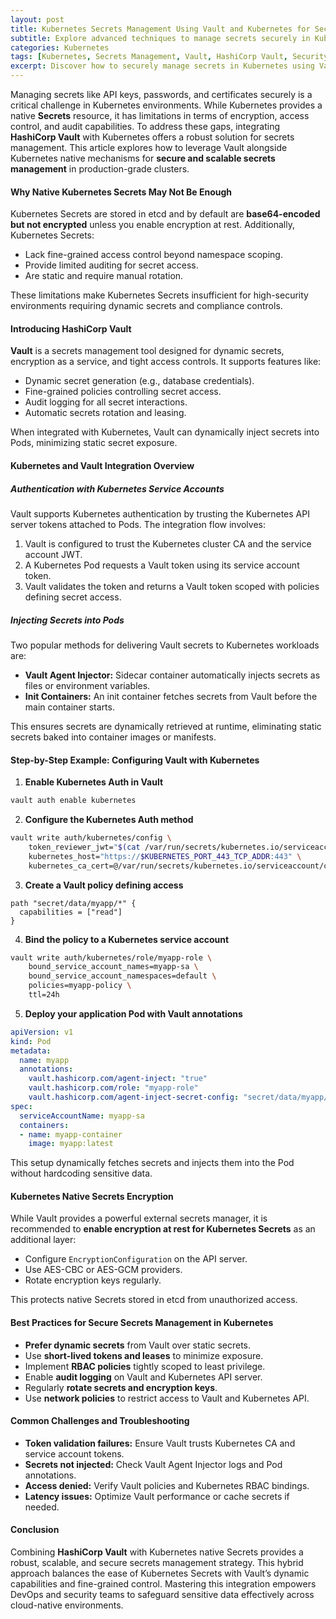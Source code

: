```yaml
---
layout: post
title: Kubernetes Secrets Management Using Vault and Kubernetes for Secure Access
subtitle: Explore advanced techniques to manage secrets securely in Kubernetes clusters leveraging HashiCorp Vault and Kubernetes native features
categories: Kubernetes
tags: [Kubernetes, Secrets Management, Vault, HashiCorp Vault, Security, DevOps, Cloud Native, Kubernetes Security]
excerpt: Discover how to securely manage secrets in Kubernetes using Vault and Kubernetes native secrets. This guide dives into advanced best practices and integrations for robust secret management in cloud native environments.
---
```

Managing secrets like API keys, passwords, and certificates securely is a critical challenge in Kubernetes environments. While Kubernetes provides a native **Secrets** resource, it has limitations in terms of encryption, access control, and audit capabilities. To address these gaps, integrating **HashiCorp Vault** with Kubernetes offers a robust solution for secrets management. This article explores how to leverage Vault alongside Kubernetes native mechanisms for **secure and scalable secrets management** in production-grade clusters.

#### Why Native Kubernetes Secrets May Not Be Enough

Kubernetes Secrets are stored in etcd and by default are **base64-encoded but not encrypted** unless you enable encryption at rest. Additionally, Kubernetes Secrets:

- Lack fine-grained access control beyond namespace scoping.
- Provide limited auditing for secret access.
- Are static and require manual rotation.

These limitations make Kubernetes Secrets insufficient for high-security environments requiring dynamic secrets and compliance controls.

#### Introducing HashiCorp Vault

**Vault** is a secrets management tool designed for dynamic secrets, encryption as a service, and tight access controls. It supports features like:

- Dynamic secret generation (e.g., database credentials).
- Fine-grained policies controlling secret access.
- Audit logging for all secret interactions.
- Automatic secrets rotation and leasing.

When integrated with Kubernetes, Vault can dynamically inject secrets into Pods, minimizing static secret exposure.

#### Kubernetes and Vault Integration Overview

##### Authentication with Kubernetes Service Accounts

Vault supports Kubernetes authentication by trusting the Kubernetes API server tokens attached to Pods. The integration flow involves:

1. Vault is configured to trust the Kubernetes cluster CA and the service account JWT.
2. A Kubernetes Pod requests a Vault token using its service account token.
3. Vault validates the token and returns a Vault token scoped with policies defining secret access.

##### Injecting Secrets into Pods

Two popular methods for delivering Vault secrets to Kubernetes workloads are:

- **Vault Agent Injector:** Sidecar container automatically injects secrets as files or environment variables.
- **Init Containers:** An init container fetches secrets from Vault before the main container starts.

This ensures secrets are dynamically retrieved at runtime, eliminating static secrets baked into container images or manifests.

#### Step-by-Step Example: Configuring Vault with Kubernetes

1. **Enable Kubernetes Auth in Vault**

```bash
vault auth enable kubernetes
```

2. **Configure the Kubernetes Auth method**

```bash
vault write auth/kubernetes/config \
    token_reviewer_jwt="$(cat /var/run/secrets/kubernetes.io/serviceaccount/token)" \
    kubernetes_host="https://$KUBERNETES_PORT_443_TCP_ADDR:443" \
    kubernetes_ca_cert=@/var/run/secrets/kubernetes.io/serviceaccount/ca.crt
```

3. **Create a Vault policy defining access**

```hcl
path "secret/data/myapp/*" {
  capabilities = ["read"]
}
```

4. **Bind the policy to a Kubernetes service account**

```bash
vault write auth/kubernetes/role/myapp-role \
    bound_service_account_names=myapp-sa \
    bound_service_account_namespaces=default \
    policies=myapp-policy \
    ttl=24h
```

5. **Deploy your application Pod with Vault annotations**

```yaml
apiVersion: v1
kind: Pod
metadata:
  name: myapp
  annotations:
    vault.hashicorp.com/agent-inject: "true"
    vault.hashicorp.com/role: "myapp-role"
    vault.hashicorp.com/agent-inject-secret-config: "secret/data/myapp/config"
spec:
  serviceAccountName: myapp-sa
  containers:
  - name: myapp-container
    image: myapp:latest
```

This setup dynamically fetches secrets and injects them into the Pod without hardcoding sensitive data.

#### Kubernetes Native Secrets Encryption

While Vault provides a powerful external secrets manager, it is recommended to **enable encryption at rest for Kubernetes Secrets** as an additional layer:

- Configure `EncryptionConfiguration` on the API server.
- Use AES-CBC or AES-GCM providers.
- Rotate encryption keys regularly.

This protects native Secrets stored in etcd from unauthorized access.

#### Best Practices for Secure Secrets Management in Kubernetes

- **Prefer dynamic secrets** from Vault over static secrets.
- Use **short-lived tokens and leases** to minimize exposure.
- Implement **RBAC policies** tightly scoped to least privilege.
- Enable **audit logging** on Vault and Kubernetes API server.
- Regularly **rotate secrets and encryption keys**.
- Use **network policies** to restrict access to Vault and Kubernetes API.

#### Common Challenges and Troubleshooting

- **Token validation failures:** Ensure Vault trusts Kubernetes CA and service account tokens.
- **Secrets not injected:** Check Vault Agent Injector logs and Pod annotations.
- **Access denied:** Verify Vault policies and Kubernetes RBAC bindings.
- **Latency issues:** Optimize Vault performance or cache secrets if needed.

#### Conclusion

Combining **HashiCorp Vault** with Kubernetes native Secrets provides a robust, scalable, and secure secrets management strategy. This hybrid approach balances the ease of Kubernetes Secrets with Vault’s dynamic capabilities and fine-grained control. Mastering this integration empowers DevOps and security teams to safeguard sensitive data effectively across cloud-native environments.

